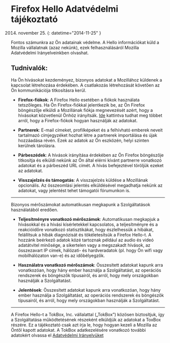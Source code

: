 # Firefox Hello Adatvédelmi tájékoztató

2014. november 25.
{: datetime="2014-11-25" }

Fontos számunkra az Ön adatainak védelme. A Hello információkat küld a Mozilla vállalatnak (azaz nekünk), ezek felhasználásáról Mozilla Adatvédelmi Irányelveinkben olvashat.

## Tudnivalók:

Ha Ön hívásokat kezdeményez, bizonyos adatokat a Mozillához küldenek a kapcsolat létrehozása érdekében. A csatlakozás létrehozását követően az Ön kommunikációja titkosításra kerül.

* **Firefox-fiókok**: A Firefox Hello esetében a fiókok használata tetszőleges. Ha Ön Firefox-fiókkal jelentkezik be, az Ön Firefox böngészője elküldi a Mozillának fiókja megnevezését azért, hogy a hívásokat közvetlenül Önhöz irányítsák. [Ide](https://www.mozilla.org/en-US/privacy/firefox-cloud/) kattintva tudhat meg többet arról, hogy a Firefox-fiókok hogyan használják az adatokat.

* **Partnerek**: E-mail címeket, profilképeket és a felhívható emberek neveit tartalmazó címjegyzéket hozhat létre a partnerek importálása és újak hozzáadása révén. Ezek az adatok az Ön eszközén, helyi szinten kerülnek tárolásra.

* **Párbeszédek**: A hívások irányítása érdekében az Ön Firefox böngészője titkosítja és elküldi nekünk az Ön által elérni kívánt partnerre vonatkozó adatokat és a párbeszéd URL címét. A hívás befejeztével töröljük ezeket az adatokat.

* **Visszajelzés és támogatás**: A visszajelzés küldése a Mozillának opcionális.  Az összeomlási jelentés elküldésével megadhatja nekünk az adatokat, vagy jelentést tehet támogatói fórumunkon is.

---------------------------------------

Bizonyos mérőszámokat automatikusan megkapunk a Szolgáltatások használatából eredően.

* **Teljesítményre vonatkozó mérőszámok**: Automatikusan megkapjuk a hívásokkal és a hívási kísérletekkel kapcsolatos, a teljesítményre és a reakcióidőre vonatkozó statisztikákat, hogy észlelhessük a hibákat, felállítsuk a hibák diagnózisát és tökéletesítsük a Firefox Hello-t.  A hozzánk beérkező adatok közé tartoznak például az audio és videó adatátvitel minősége, a sikertelen vagy a megszakadt hívások, az összezavart IP címek, hálózati- és hardveradatok (pl. hogy Ön wifi vagy mobilhálózaton van-e) és az időbélyegzők.

* **Használatra vonatkozó mérőszámok**: Összesített adatokat kapunk arra vonatkozóan, hogy hány ember használja a Szolgáltatást, az operációs rendszerek és böngészők típusairól, és arról, hogy mely országokban használják a Szolgáltatást.

* **Jelentések**: Összesített adatokat kapunk arra vonatkozóan, hogy hány ember használja a Szolgáltatást, az operációs rendszerek és böngészők típusairól, és arról, hogy mely országokban használják a Szolgáltatást.

---------------------------------------

A Firefox Hello-t a TokBox, Inc. vállalattal („TokBox”) közösen biztosítjuk, így a Szolgáltatása működtetésének részeként elküldjük az adatokat a ToxBox részére.  Ez a tájékoztató csak azt írja le, hogy hogyan kezeli a Mozilla az Öntől kapott adatokat. A TokBox adatkezelésére vonatkozó további adatokért olvassa el [Adatvédelmi Irányelvüket]( https://tokbox.com/support/privacy-policy)
